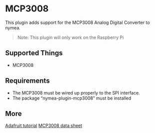 # MCP3008

This plugin adds support for the MCP3008 Analog Digital Converter to nymea.

> Note: This plugin will only work on the Raspberry Pi

## Supported Things

* MCP3008

## Requirements

* The MCP3008 must be wired up properly to the SPI interface.
* The package “nymea-plugin-mcp3008” must be installed

## More

[Adafruit tutorial](https://learn.adafruit.com/raspberry-pi-analog-to-digital-converters/mcp3008)
[MCP3008 data sheet](https://cdn-shop.adafruit.com/datasheets/MCP3008.pdf)
